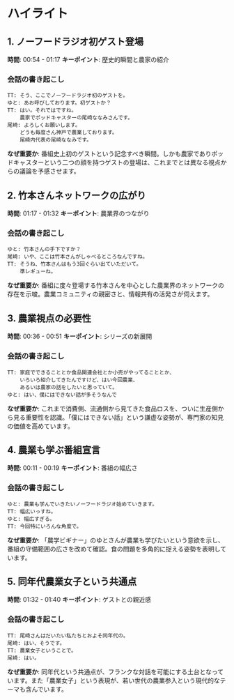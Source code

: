 # ハイライト

## 1. ノーフードラジオ初ゲスト登場
**時間**: 00:54 - 01:17
**キーポイント**: 歴史的瞬間と農家の紹介

### 会話の書き起こし
```
TT: そう、ここでノーフードラジオ初のゲストを。
ゆと: あお呼びしております。初ゲストか？
TT: はい。それではですね。
    農家でポッドキャスターの尾崎ななみさんです。
尾崎: よろしくお願いします。
    どうも毎度さん神戸で農業しております。
    尾崎内代表の尾崎ななみです。
```

**なぜ重要か**: 番組史上初のゲストという記念すべき瞬間。しかも農家でありポッドキャスターという二つの顔を持つゲストの登場は、これまでとは異なる視点からの議論を予感させます。

## 2. 竹本さんネットワークの広がり
**時間**: 01:17 - 01:32
**キーポイント**: 農業界のつながり

### 会話の書き起こし
```
ゆと: 竹本さんの手下ですか？
尾崎: いや、ここは竹本さんがしゃべるところなんですね。
TT: そうね、竹本さんはもう3回ぐらい出ていただいて。
    準レギューね。
```

**なぜ重要か**: 番組に度々登場する竹本さんを中心とした農業界のネットワークの存在を示唆。農業コミュニティの親密さと、情報共有の活発さが伺えます。

## 3. 農業視点の必要性
**時間**: 00:36 - 00:51
**キーポイント**: シリーズの新展開

### 会話の書き起こし
```
TT: 家庭でできることとか食品関連会社とか小売がやってることとか、
    いろいろ紹介してきたんですけど、はい今回農業、
    あるいは農家の話をしたいと思っていて。
ゆと: はい、僕にはできない話が多そうなんで
```

**なぜ重要か**: これまで消費側、流通側から見てきた食品ロスを、ついに生産側から見る重要性を認識。「僕にはできない話」という謙虚な姿勢が、専門家の知見の価値を高めています。

## 4. 農業も学ぶ番組宣言
**時間**: 00:11 - 00:19
**キーポイント**: 番組の幅広さ

### 会話の書き起こし
```
ゆと: 農業も学んでいきたいノーフードラジオ始めていきます。
TT: 幅広いっすね。
ゆと: 幅広すぎる。
TT: 今回特にいろんな角度で。
```

**なぜ重要か**: 「農学ビギナー」のゆとさんが農業も学びたいという意欲を示し、番組の守備範囲の広さを改めて確認。食の問題を多角的に捉える姿勢を表明しています。

## 5. 同年代農業女子という共通点
**時間**: 01:32 - 01:40
**キーポイント**: ゲストとの親近感

### 会話の書き起こし
```
TT: 尾崎さんはだいたい私たちとおよそ同年代の。
尾崎: はい、そうです。
TT: 農業女子ということで。
尾崎: はい。
```

**なぜ重要か**: 同年代という共通点が、フランクな対話を可能にする土台となっています。また「農業女子」という表現が、若い世代の農業参入という現代的なテーマも含んでいます。